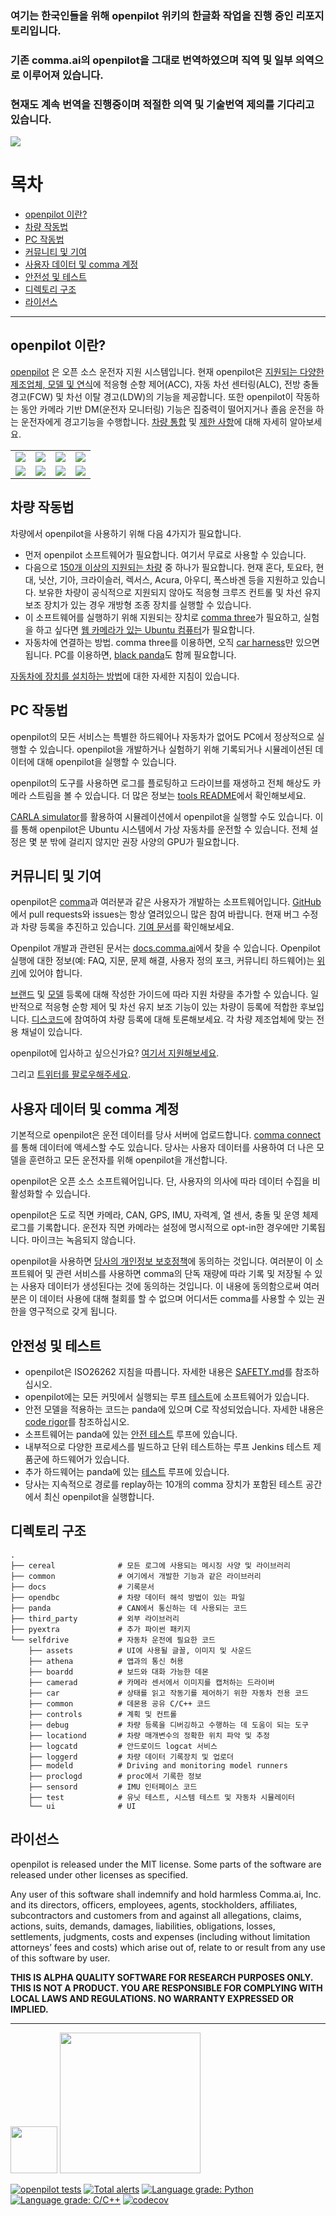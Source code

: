 ### 여기는 한국인들을 위해 openpilot 위키의 한글화 작업을 진행 중인 리포지토리입니다.
### 기존 comma.ai의 openpilot을 그대로 번역하였으며 직역 및 일부 의역으로 이루어져 있습니다.
### 현재도 계속 번역을 진행중이며 적절한 의역 및 기술번역 제의를 기다리고 있습니다.

![](https://i.imgur.com/b0ZyIx5.jpg)

목차
=======================

* [openpilot 이란?](#openpilot-이란)
* [차량 작동법](#차량-작동법)
* [PC 작동법](#pc-작동법)
* [커뮤니티 및 기여](#커뮤니티-및-기여)
* [사용자 데이터 및 comma 계정](#사용자-데이터-및-comma-계정)
* [안전성 및 테스트](#안전성-및-테스트)
* [디렉토리 구조](#디렉토리-구조)
* [라이선스](#라이선스)

---

openpilot 이란?
------

[openpilot](http://github.com/commaai/openpilot) 은 오픈 소스 운전자 지원 시스템입니다. 현재 openpilot은 [지원되는 다양한 제조업체, 모델 및 연식](docs/CARS_.md)에 적응형 순항 제어(ACC), 자동 차선 센터링(ALC), 전방 충돌 경고(FCW) 및 차선 이탈 경고(LDW)의 기능을 제공합니다. 또한 openpilot이 작동하는 동안 카메라 기반 DM(운전자 모니터링) 기능은 집중력이 떨어지거나 졸음 운전을 하는 운전자에게 경고기능을 수행합니다. [차량 통합](docs/INTEGRATION.md) 및 [제한 사항](docs/LIMITATIONS.md)에 대해 자세히 알아보세요.

<table>
  <tr>
    <td><a href="https://youtu.be/NmBfgOanCyk" title="Video By Greer Viau"><img src="https://i.imgur.com/1w8c6d2.jpg"></a></td>
    <td><a href="https://youtu.be/VHKyqZ7t8Gw" title="Video By Logan LeGrand"><img src="https://i.imgur.com/LnBucik.jpg"></a></td>
    <td><a href="https://youtu.be/VxiR4iyBruo" title="Video By Charlie Kim"><img src="https://i.imgur.com/4Qoy48c.jpg"></a></td>
    <td><a href="https://youtu.be/-IkImTe1NYE" title="Video By Aragon"><img src="https://i.imgur.com/04VNzPf.jpg"></a></td>
  </tr>
  <tr>
    <td><a href="https://youtu.be/iIUICQkdwFQ" title="Video By Logan LeGrand"><img src="https://i.imgur.com/b1LHQTy.jpg"></a></td>
    <td><a href="https://youtu.be/XOsa0FsVIsg" title="Video By PinoyDrives"><img src="https://i.imgur.com/6FG0Bd8.jpg"></a></td>
    <td><a href="https://youtu.be/bCwcJ98R_Xw" title="Video By JS"><img src="https://i.imgur.com/zO18CbW.jpg"></a></td>
    <td><a href="https://youtu.be/BQ0tF3MTyyc" title="Video By Tsai-Fi"><img src="https://i.imgur.com/eZzelq3.jpg"></a></td>
  </tr>
</table>


차량 작동법
------


차량에서 openpilot을 사용하기 위해 다음 4가지가 필요합니다.
* 먼저 openpilot 소프트웨어가 필요합니다. 여기서 무료로 사용할 수 있습니다.
* 다음으로 [150개 이상의 지원되는 차량](docs/CARS.md) 중 하나가 필요합니다. 현재 혼다, 토요타, 현대, 닛산, 기아, 크라이슬러, 렉서스, Acura, 아우디, 폭스바겐 등을 지원하고 있습니다. 보유한 차량이 공식적으로 지원되지 않아도 적응형 크루즈 컨트롤 및 차선 유지 보조 장치가 있는 경우 개방형 조종 장치를 실행할 수 있습니다.
* 이 소프트웨어를 실행하기 위해 지원되는 장치로 [comma three](https://comma.ai/shop/products/three)가 필요하고, 실험을 하고 싶다면 [웹 카메라가 있는 Ubuntu 컴퓨터](https://github.com/cebu13/openpilot/tree/master/tools/webcam)가 필요합니다.
* 자동차에 연결하는 방법. comma three를 이용하면, 오직 [car harness](https://comma.ai/shop/products/car-harness)만 있으면 됩니다. PC를 이용하면, [black panda](https://comma.ai/shop/products/panda)도 함께 필요합니다.

[자동차에 장치를 설치하는 방법](https://comma.ai/setup)에 대한 자세한 지침이 있습니다.

PC 작동법
------

openpilot의 모든 서비스는 특별한 하드웨어나 자동차가 없어도 PC에서 정상적으로 실행할 수 있습니다. openpilot을 개발하거나 실험하기 위해 기록되거나 시뮬레이션된 데이터에 대해 openpilot을 실행할 수 있습니다.

openpilot의 도구를 사용하면 로그를 플로팅하고 드라이브를 재생하고 전체 해상도 카메라 스트림을 볼 수 있습니다. 더 많은 정보는 [tools README](tools/README.md)에서 확인해보세요.

[CARLA simulator](tools/sim/README.md)를 활용하여 시뮬레이션에서 openpilot을 실행할 수도 있습니다. 이를 통해 openpilot은 Ubuntu 시스템에서 가상 자동차를 운전할 수 있습니다. 전체 설정은 몇 분 밖에 걸리지 않지만 권장 사양의 GPU가 필요합니다.


커뮤니티 및 기여
------

openpilot은 [comma](https://comma.ai/)과 여러분과 같은 사용자가 개발하는 소프트웨어입니다. [GitHub](http://github.com/commaai/openpilot)에서 pull requests와 issues는 항상 열려있으니 많은 참여 바랍니다. 현재 버그 수정과 차량 등록을 추진하고 있습니다. [기여 문서](docs/CONTRIBUTING.md)를 확인해보세요.

Openpilot 개발과 관련된 문서는 [docs.comma.ai](https://docs.comma.ai)에서 찾을 수 있습니다. Openpilot 실행에 대한 정보(예: FAQ, 지문, 문제 해결, 사용자 정의 포크, 커뮤니티 하드웨어)는 [위키](https://github.com/commaai/openpilot/wiki)에 있어야 합니다.

[브랜드](https://blog.comma.ai/how-to-write-a-car-port-for-openpilot/) 및 [모델](https://blog.comma.ai/openpilot-port-guide-for-toyota-models/) 등록에 대해 작성한 가이드에 따라 지원 차량을 추가할 수 있습니다. 일반적으로 적응형 순항 제어 및 차선 유지 보조 기능이 있는 차량이 등록에 적합한 후보입니다. [디스코드](https://discord.comma.ai)에 참여하여 차량 등록에 대해 토론해보세요. 각 차량 제조업체에 맞는 전용 채널이 있습니다.

openpilot에 입사하고 싶으신가요? [여기서 지원해보세요](https://comma.ai/jobs/).

그리고 [트위터를 팔로우해주세요](https://twitter.com/comma_ai).

사용자 데이터 및 comma 계정
------

기본적으로 openpilot은 운전 데이터를 당사 서버에 업로드합니다. [comma connect](https://connect.comma.ai/)를 통해 데이터에 액세스할 수도 있습니다. 당사는 사용자 데이터를 사용하여 더 나은 모델을 훈련하고 모든 운전자를 위해 openpilot을 개선합니다.

openpilot은 오픈 소스 소프트웨어입니다. 단, 사용자의 의사에 따라 데이터 수집을 비활성화할 수 있습니다.

openpilot은 도로 직면 카메라, CAN, GPS, IMU, 자력계, 열 센서, 충돌 및 운영 체제 로그를 기록합니다.
운전자 직면 카메라는 설정에 명시적으로 opt-in한 경우에만 기록됩니다. 마이크는 녹음되지 않습니다.

openpilot을 사용하면 [당사의 개인정보 보호정책](https://comma.ai/privacy)에 동의하는 것입니다. 여러분이 이 소프트웨어 및 관련 서비스를 사용하면 comma의 단독 재량에 따라 기록 및 저장될 수 있는 사용자 데이터가 생성된다는 것에 동의하는 것입니다. 이 내용에 동의함으로써 여러분은 이 데이터 사용에 대해 철회를 할 수 없으며 어디서든 comma를 사용할 수 있는 권한을 영구적으로 갖게 됩니다.

안전성 및 테스트
----

* openpilot은 ISO26262 지침을 따릅니다. 자세한 내용은 [SAFETY.md](docs/SAFETY.md)를 참조하십시오.
* openpilot에는 모든 커밋에서 실행되는 루프 [테스트](.github/workflows/selfdrive_tests.yaml)에 소프트웨어가 있습니다.
* 안전 모델을 적용하는 코드는 panda에 있으며 C로 작성되었습니다. 자세한 내용은 [code rigor](https://github.com/commaai/panda#code-rigor)를 참조하십시오.
* 소프트웨어는 panda에 있는 [안전 테스트](https://github.com/commaai/panda/tree/master/tests/safety) 루프에 있습니다.
* 내부적으로 다양한 프로세스를 빌드하고 단위 테스트하는 루프 Jenkins 테스트 제품군에 하드웨어가 있습니다.
* 추가 하드웨어는 panda에 있는 [테스트](https://github.com/commaai/panda/blob/master/Jenkinsfile) 루프에 있습니다.
* 당사는 지속적으로 경로를 replay하는 10개의 comma 장치가 포함된 테스트 공간에서 최신 openpilot을 실행합니다.

디렉토리 구조
------
    .
    ├── cereal              # 모든 로그에 사용되는 메시징 사양 및 라이브러리
    ├── common              # 여기에서 개발한 기능과 같은 라이브러리
    ├── docs                # 기록문서
    ├── opendbc             # 차량 데이터 해석 방법이 있는 파일
    ├── panda               # CAN에서 통신하는 데 사용되는 코드
    ├── third_party         # 외부 라이브러리
    ├── pyextra             # 추가 파이썬 패키지
    └── selfdrive           # 자동차 운전에 필요한 코드
        ├── assets          # UI에 사용될 글꼴, 이미지 및 사운드
        ├── athena          # 앱과의 통신 허용
        ├── boardd          # 보드와 대화 가능한 데몬
        ├── camerad         # 카메라 센서에서 이미지를 캡처하는 드라이버
        ├── car             # 상태를 읽고 작동기를 제어하기 위한 자동차 전용 코드
        ├── common          # 데몬용 공유 C/C++ 코드
        ├── controls        # 계획 및 컨트롤
        ├── debug           # 차량 등록을 디버깅하고 수행하는 데 도움이 되는 도구
        ├── locationd       # 차량 매개변수의 정확한 위치 파악 및 추정
        ├── logcatd         # 안드로이드 logcat 서비스
        ├── loggerd         # 차량 데이터 기록장치 및 업로더
        ├── modeld          # Driving and monitoring model runners
        ├── proclogd        # proc에서 기록한 정보
        ├── sensord         # IMU 인터페이스 코드
        ├── test            # 유닛 테스트, 시스템 테스트 및 자동차 시뮬레이터
        └── ui              # UI

라이선스
------

openpilot is released under the MIT license. Some parts of the software are released under other licenses as specified.

Any user of this software shall indemnify and hold harmless Comma.ai, Inc. and its directors, officers, employees, agents, stockholders, affiliates, subcontractors and customers from and against all allegations, claims, actions, suits, demands, damages, liabilities, obligations, losses, settlements, judgments, costs and expenses (including without limitation attorneys’ fees and costs) which arise out of, relate to or result from any use of this software by user.

**THIS IS ALPHA QUALITY SOFTWARE FOR RESEARCH PURPOSES ONLY. THIS IS NOT A PRODUCT.
YOU ARE RESPONSIBLE FOR COMPLYING WITH LOCAL LAWS AND REGULATIONS.
NO WARRANTY EXPRESSED OR IMPLIED.**

---

<img src="https://d1qb2nb5cznatu.cloudfront.net/startups/i/1061157-bc7e9bf3b246ece7322e6ffe653f6af8-medium_jpg.jpg?buster=1458363130" width="75"></img> <img src="https://cdn-images-1.medium.com/max/1600/1*C87EjxGeMPrkTuVRVWVg4w.png" width="225"></img>

[![openpilot tests](https://github.com/commaai/openpilot/workflows/openpilot%20tests/badge.svg?event=push)](https://github.com/commaai/openpilot/actions)
[![Total alerts](https://img.shields.io/lgtm/alerts/g/commaai/openpilot.svg?logo=lgtm&logoWidth=18)](https://lgtm.com/projects/g/commaai/openpilot/alerts/)
[![Language grade: Python](https://img.shields.io/lgtm/grade/python/g/commaai/openpilot.svg?logo=lgtm&logoWidth=18)](https://lgtm.com/projects/g/commaai/openpilot/context:python)
[![Language grade: C/C++](https://img.shields.io/lgtm/grade/cpp/g/commaai/openpilot.svg?logo=lgtm&logoWidth=18)](https://lgtm.com/projects/g/commaai/openpilot/context:cpp)
[![codecov](https://codecov.io/gh/commaai/openpilot/branch/master/graph/badge.svg)](https://codecov.io/gh/commaai/openpilot)
